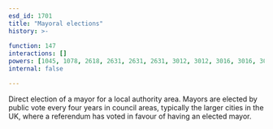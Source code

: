 ```yaml
---
esd_id: 1701
title: "Mayoral elections"
history: >-
  
function: 147
interactions: []
powers: [1045, 1078, 2618, 2631, 2631, 2631, 3012, 3012, 3016, 3016, 3017, 3017]
internal: false

---
```


Direct election of a mayor for a local authority area.  Mayors are elected by public vote every four years in council areas, typically the larger cities in the UK, where a referendum has voted in favour of having an elected mayor.

